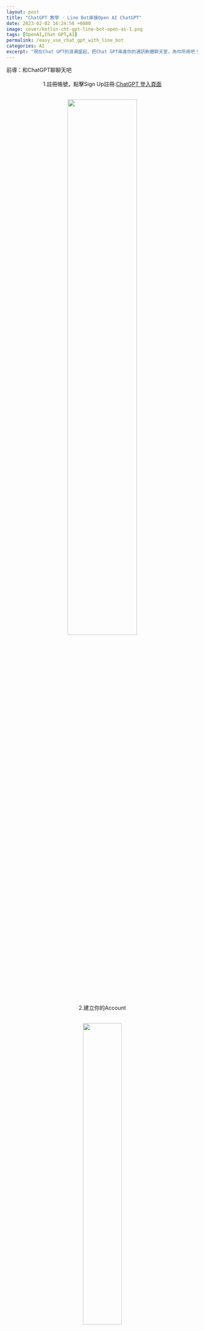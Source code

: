 ```yaml
---
layout: post
title: "ChatGPT 教學 - Line Bot串接Open AI ChatGPT"
date: 2023-02-02 16:24:56 +0800
image: cover/kotlin-cht-gpt-line-bot-open-ai-1.png
tags: [OpenAI,Chat GPT,AI]
permalink: /easy_use_chat_gpt_with_line_bot
categories: AI
excerpt: "現在Chat GPT的浪潮盛起，把Chat GPT串進你的通訊軟體聊天室，為你所用吧！"
---
```



<div class="c-border-main-title">前導：和ChatGPT聊聊天吧</div><br>

<div align="center">
  <div class="c-border-content-title-4">1.註冊帳號，點擊Sign Up註冊:<a href="https://chat.openai.com/auth/login" target="_blank">ChatGPT 登入頁面</a><br></div><br>

  <img src="/images/linebot/line_bot_0000.png" width="60%"/><br><br>
  <div class="c-border-content-title-4">2.建立你的Account</div><br>

  <img src="/images/linebot/line_bot_00000.png" width="45%"/><br><br>
  <div class="c-border-content-title-4">3.開始聊聊天，在下面對話框輸入你要問的問題</div><br>

  <img src="/images/linebot/line_bot_009.png" width="70%"/><br><br>
  <div class="c-border-content-title-4">4.像是...2023年WBC經典賽冠軍預測</div><br>

  <img src="/images/linebot/line_bot_010.png" width="70%"/><br><br>
  <div class="c-border-content-title-4">5.或是...怎麼用Kotlin寫一個預測的程式呢？</div><br>
  <img src="/images/linebot/line_bot_011.png" width="70%"/>
  <img src="/images/linebot/line_bot_012.png" width="70%"/>
  <img src="/images/linebot/line_bot_013.png" width="70%"/>
  <p>&#11014;看起來chatGPT給了一段給身高預測體重的範例，看起來有模有樣</p>

</div>

<h5>這個那麼厲害的AI我們都知道能夠問他千奇百怪的問題，那要怎麼為你所用呢？我們接著看下去...</h5>


<div class="c-border-main-title">試著串接ChatGPT API吧</div>

<div align="center">
  <div class="c-border-content-title-4">
    1.註冊一個賬號並獲取API keys：<a href="https://platform.openai.com/account/api-keys" target="_blank">OpenAI 登入頁面</a>
  </div><br>


  <img src="/images/linebot/line_bot_014.png" width="30%"/><br>
  <p>&#11014;點擊進入後右上角 頭像點進後會有如上圖樣式，點擊View API keys即可</p>
  <img src="/images/linebot/line_bot_015.png" width="60%"/><br><br>
  <p>&#11014;點擊Create new Security key，這個Key是你之後呼叫API使用要確認你身份的一把Key</p>

  <div class="c-border-content-title-4">
    2.接著你可以看官方api文件：
    <a href="https://platform.openai.com/docs/api-reference/models/list" target="_blank">OpenAI api文件</a>  
  </div><br>

  <p>看文件介紹怎麼串，再照文件上說明去串</p>

  <img src="/images/linebot/line_bot_017.png" width="45%"/><br><br>
  <p>不過若是對curl或api請求稍微有經驗了，可以直接找到官方提供的curl範例，去改成你熟悉的語言請求</p>
  <img src="/images/linebot/line_bot_016.png" width="45%"/><br><br>
  <pre style="text-align: left;">
  <code>
  curl https://api.openai.com/v1/completions \
  -H "Content-Type: application/json" \
  -H "Authorization: Bearer $YOUR_API_KEY" \
  -d '{"model": "text-davinci-003", "prompt": "Say this is a test", "temperature": 0, "max_tokens": 7}'
  </code>
  </pre>

    <p class = "table_container">
    &#11014; 快速介紹一下上面這段curl的含義<br>
    1. 我們要發送request的url是https://api.openai.com/v1/completions<br>
    2. 如果要拆成更細可以看成前段https://api.openai.com/ domain name<br>
    跟後段API接口 v1/completions<br>
    3. 中間-H的部分是Header<br>
    Content-Type: application/json主要用途為我們request body的格式要為json<br>
    Authorization: Bearer $YOUR_API_KEY 這個則是你要使用OpenAI提供的API你必需要輸入一個驗證API key<br>
    也就是我們前面產生的key<br>
    4. -d '{....}' 最後面-d是要傳給接口的json格式，{}框框內即要傳的json內容<br>
    5. 簡單json key解釋：<br>
    model ：為chatGPT的模型，官方有提供不同種的模型供串接者使用，<br>
    每個都有最大token，或是收費，甚至可靠性不一，可以自己根據文件來測試：
    <a href="https://platform.openai.com/docs/models/gpt-3" target="_blank">GPT-3 model文件</a><br><br>
    prompt：就是你要問的問題，跟前面你直接輸入到chatGPT網頁版的聊天室一樣，<br>
    只是現在變成你自己用程式去發請求<br>
    max_tokens： 則是你想要這次請求最多可以幾個tokens限制，<br>
    因為官方應該是用tokens數字來收費，<br>
    所以可能可以透過max_tokens來限制，<br>
    每次的請求，可能是讓有長期規劃使用該api的人可以控制流量吧?<br><br>
    （這邊的tokens只是官方用來計算流量計費的一種方式，並非常見用token來驗證的那種token）
    </p>

  <div class="c-border-content-title-4">
      3.至此，你已經取得串接OpenAI接口所需的東西了...    
  </div><br>
  <p>可以開始使用你熟悉的語言來開發API了</p>
  <p>串接 OpenAI API 的 Kotlin 程式</p>

  <script src="https://gist.github.com/KuanChunChen/4bcd72e0ba21a76eb545112113be7cfa.js"></script>

  <p class = "table_container">
  &#11014; 這邊我習慣把各種有可能會覆用的code拉出來寫，ChatGptAPI.kt、ChatGptCompletionRequest.kt、ChatGptCompletionResult.kt...等等<br>
  中間因為沒有要寫太大的專案，就懶得自己寫thread操作了<br>
  先用最簡單用的retrofit內建Callback<br>
  裡面已經幫忙處理UI Thread跟sub Thread的切換了
  </p>

  <script src="https://gist.github.com/KuanChunChen/04e812ff6d93a27e1ba8a91834b2f140.js"></script>
  <p style="text-align:left;">
  &#11014; 這邊主要是用Retrofit把串接接口分離出來
  </p>

  <script src="https://gist.github.com/KuanChunChen/a4b7da41bfe56c408b879fdc8ceac03b.js"></script>
  <p style="text-align:left;">
  &#11014; 這邊就是建立一個http連線的類</p>

  <div class="c-border-content-title-4">
    4.完成上面你就已經成功串接ChatGpt的API啦~
  </div><br>

  <p>現在你只需要再在你呼叫ChatGpt API成功的地方<br>
  去呼叫LineBot聊天室的API就能把返回的消息傳到你實際在使用的Line聊天室內了</p>
</div>



<div class="c-border-main-title">開始建立LineBot帳號</div>


<div class="c-border-content-title-4">
  1.申請Line Bot賬號：首先需要到Line Bot開發者中心申請一個Line Bot賬號，並創建一個新的Line Bot Channel。
</div><br>

點此連結去申請或直接用line帳號登入：[Line Business ID](https://account.line.biz/login?redirectUri=https%3A%2F%2Fdevelopers.line.biz%2Fconsole%2Fchannel%2F1656655880%2Fmessaging-api)

<div align="center">
  <img src="/images/linebot/line_bot_001.png" width="45%"/>
  <img src="/images/linebot/line_bot_002.png" width="45%"/>
</div><br>

<div class="c-border-content-title-4">
  2.配置Line Bot Channel：創建Line Bot Channel後，需要配置Channel基本信息、Webhook、消息API、Line Login等功能。
</div><br>

註冊完後，進入此畫面，點擊Create創建新的聊天室：<br>
<div align="center">
  <img src="/images/linebot/line_bot_003.png" width="50%"/>
  <img src="/images/linebot/line_bot_004.png" width="40%"/>
</div><br>

創建後，來到這個頁面，點擊Create a Messaging API Channel 來開通使用line bot的訊息API：<br>

<div align="center">
  <img src="/images/linebot/line_bot_005.png" width="100%"/>
</div><br>

依照下圖，輸入資料<br>

<div align="center">
  <img src="/images/linebot/line_bot_006.png" width="100%"/>
</div><br>
<div align="center">
  <img src="/images/linebot/line_bot_007.png" width="100%"/>
</div><br>

最後輸入完後<br>
記得在條約打勾後創建<br>

<div align="center">
  <img src="/images/linebot/line_bot_008.png" width="100%"/>
</div><br>

<div class="c-border-content-title-4">
  3.創建完後可以分別在Basic Setting 跟 Messaging API頁面看到你的Channel secret 與Channel access token
</div><br>

這邊兩組key是呼叫linebot相關接口需要的key
<div align="center">
  <img src="/images/linebot/line_bot_018.png" width="100%"/><br><br>
  <img src="/images/linebot/line_bot_019.png" width="100%"/>
</div><br>

<div class="c-border-content-title-4">
  4.接著就是參考參考LineBot官方API文件，看看怎麼串:<a href="https://developers.line.biz/en/docs/messaging-api/sending-messages/#methods-of-sending-message" target="_blank">LineBot Messaging api文件</a>
</div><br>

<div align="center">
  <img src="/images/linebot/line_bot_020.png" width="100%"/><br><br>
</div><br>

<div class="c-border-content-title-4">
  5.至此，你已經取得串接LineBot接口所需的東西了...
</div><br>
<p>可以開始使用你熟悉的語言來開發API了</p>
<p>串接 LineBot API 的 Kotlin 程式</p>
<script src="https://gist.github.com/KuanChunChen/a21b726e6cde1d2f171ca77b66b78abb.js"></script>
<p style="text-align:left;">
&#11014; 這裡跟前面ChatGPT串接的過程一樣，也是使用Retrofit來寫
</p>

<script src="https://gist.github.com/KuanChunChen/371d803d654c0050574da73df02d3f16.js"></script>
<p style="text-align:left;">
&#11014; 拉出來的Line Messaging接口
</p>

<div class="c-border-content-title-4">
  6.到這邊就簡單串完了..可以開始部署代碼到Server上了
</div><br>

可以用一些雲端Server或在自己本地IP架設Server把寫好的代碼放上去<br>
即可開始你的LineBot串接ChatGpt服務<br>
後面則是反覆測試你上線的功能是否有bug、後續維護都是可以注意的地方
剩下就自行去摸索吧，快來試試看！<br>

<h3 align="center">最終成果</h3>
<div align="center">
  <img src="/images/linebot/line_bot_021.png" width="40%"/><br><br>
</div><br>

<div class="c-border-main-title">開發完成後怎麼部署到LineBot內呢？</div>
<div class="c-border-content-title-4">
  1.前面都開發完成了，那你只需要把你的code開放接口跟部署到Server中提供Webhook URL給Line Deverloper 後台就能行了
</div><br>

<p class = "table_container">
這裡就是回到前面去過的<a href="https://developers.line.biz/" target="_blank">Line Deverloper</a><br>
進到Messaging API這個頁面<br>
把你開放的接口輸入進來就行了
</p>
<div align="center">
  <img src="/images/linebot/line_bot_022.png" width="100%"/><br><br>
  <img src="/images/linebot/line_bot_025.png" width="100%"/><br><br>
</div>
<p style="text-align:center;">
&#11014;更新你的url到Line後台</p>


<img src="/images/linebot/line_bot_023.png" width="100%"/>
<p style="text-align:center;">
&#11014;輸入完後，可以確認你的Server是不是通的</p>
<img src="/images/linebot/line_bot_024.png" width="100%"/>
<p style="text-align:center;">
&#11014;點Verify後的結果顯示，若是錯誤則會反饋error code</p>

<div class="c-border-content-title-4">
  2.這邊我用Kotlin的Ktor來開發自己的後端，像是..
</div><br>
<img src="/images/linebot/line_bot_026.png" width="100%"/>
<p style="text-align:center;">
&#11014;開一個/line_callback接口</p>

<div class="c-border-content-title-4">
  3.我推薦一個免費用的線上Server：<a href="https://ngrok.com/" target="_blank">ngrok</a>
</div><br>

<p style="text-align:center;">
因為這個使用門檻低，很適合新手<br>
只需要照著官網文件<br>
幾乎無痛就幫你把本地port轉換成一個對外的Url<br>
相當方便<br></p>

<div align="center">
  <img src="/images/linebot/line_bot_027.png" width="100%"/><br><br>
</div>
<p style="text-align:center;">
&#11014;登入後，看到ngrok的dashboard，這時只需要照上方步驟<br>
1.下載zip安裝<br>
2.在commend line (Linux/mac) / dos(windows) 中複製輸入上方指令<br>
3.最後選一個port轉成對外port即可
</p>


<div class="c-border-content-title-4">
  4.在用ngrok轉換port後，會看到以下畫面
</div><br>

<div align="center">
  <img src="/images/linebot/line_bot_028.png" width="100%"/><br><br>
  <img src="/images/linebot/line_bot_029.png" width="100%"/><br><br>
</div>

<div class="c-border-content-title-4">
  5.再次回到Line Developer後台，輸入url即可完全串好<br>
</div><br>

<div align="center">
  <img src="/images/linebot/line_bot_030.png" width="100%"/><br><br>
</div>

<div class="c-border-content-title-4">
  6.範例程式碼
</div><br>

<div class="card py-4 h-100">
    <div class="card-body text-center">
        <i class="fas fa-map-marked-alt text-primary mb-2"></i>
        <h4 class="text-uppercase m-0">ChatGpt + LineBot</h4>
        <hr class="my-4 mx-auto" />
        <div style="font-size: 1.5em;">
          <a href="https://github.com/KuanChunChen/Chat-gpt-with-line-bot-messaging-exmaple">Sample Code</a>
        </div>
    </div>
</div>
